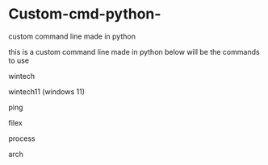 # Custom-cmd-python-
custom command line made in python

this is a custom command line made in python below will be the commands to use

wintech

wintech11 (windows 11)

ping

filex

process

arch






